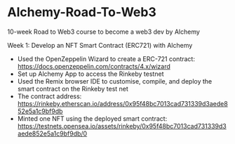 # Alchemy-Road-To-Web3
10-week Road to Web3 course to become a web3 dev by Alchemy

Week 1: Develop an NFT Smart Contract (ERC721) with Alchemy
  - Used the OpenZeppelin Wizard to create a ERC-721 contract: https://docs.openzeppelin.com/contracts/4.x/wizard
  - Set up Alchemy App to access the Rinkeby testnet
  - Used the Remix browser IDE to customise, compile, and deploy the smart contract on the Rinkeby test net
  - The contract address: https://rinkeby.etherscan.io/address/0x95f48bc7013cad731339d3aede852e5a1c9bf9db
  - Minted one NFT using the deployed smart contract: https://testnets.opensea.io/assets/rinkeby/0x95f48bc7013cad731339d3aede852e5a1c9bf9db/0

